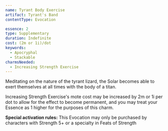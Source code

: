 ```yaml
---
name: Tyrant Body Exercise
artifact: Tyrant's Band
contentType: Evocation

essence: 2
type: Supplementary
duration: Indefinite
cost: (2m or 1i)/dot
keywords:
  - Apocryphal
  - Stackable
charmsNeeded:
  - Increasing Strength Exercise
---
```


Meditating on the nature of the tyrant lizard, the Solar becomes able to exert themselves at all times with the body of a titan.

Increasing Strength Exercise's mote cost may be increased by 2m or 1i per dot to allow for the effect to become permanent, and you may treat your Essence as 1 higher for the purposes of this charm.

**Special activation rules:** This Evocation may only be purchased by characters with Strength 5+ or a specialty in Feats of Strength
